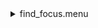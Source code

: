 <details><summary>find_focus.menu</summary><blockquote><pre><details><summary>find_focus.cbk</summary><blockquote><pre><details><summary>Exposure_80.rcp</summary><blockquote><pre>exposure 80
</pre></blockquote></details><details><summary>setupDark.rcp</summary><blockquote><pre>shut	in
</pre></blockquote></details><details><summary>dark_01wave_1beam_16sums_1rep_BOTH.rcp</summary><blockquote><pre>data	rcam	both	656.28	16
</pre></blockquote></details><details><summary>setupND.rcp</summary><blockquote><pre>shut in
diffuser  out
nd in
cover out
occ		out
calib	out
shut	out
</pre></blockquote></details><details><summary>637_focus.rcp</summary><blockquote><pre>prefilterrange 637
exposure 80
shut	out
o1 16
<details><summary>637_01wave_1beam_16sums_1rep_BOTH.rcp</summary><blockquote><pre>data	rcam	both	637.40	16
</pre></blockquote></details>o1 17
<details><summary>637_01wave_1beam_16sums_1rep_BOTH.rcp</summary><blockquote><pre>data	rcam	both	637.40	16
</pre></blockquote></details>o1 18
<details><summary>637_01wave_1beam_16sums_1rep_BOTH.rcp</summary><blockquote><pre>data	rcam	both	637.40	16
</pre></blockquote></details><details><summary>637_01wave_1beam_16sums_1rep_BOTH.rcp</summary><blockquote><pre>data	rcam	both	637.40	16
</pre></blockquote></details>o1 19
<details><summary>637_01wave_1beam_16sums_1rep_BOTH.rcp</summary><blockquote><pre>data	rcam	both	637.40	16
</pre></blockquote></details>o1 20
<details><summary>637_01wave_1beam_16sums_1rep_BOTH.rcp</summary><blockquote><pre>data	rcam	both	637.40	16
</pre></blockquote></details>o1 21
<details><summary>637_01wave_1beam_16sums_1rep_BOTH.rcp</summary><blockquote><pre>data	rcam	both	637.40	16
</pre></blockquote></details>o1 22
<details><summary>637_01wave_1beam_16sums_1rep_BOTH.rcp</summary><blockquote><pre>data	rcam	both	637.40	16
</pre></blockquote></details>o1 23
<details><summary>637_01wave_1beam_16sums_1rep_BOTH.rcp</summary><blockquote><pre>data	rcam	both	637.40	16
</pre></blockquote></details>o1 24
<details><summary>637_01wave_1beam_16sums_1rep_BOTH.rcp</summary><blockquote><pre>data	rcam	both	637.40	16
</pre></blockquote></details>o1 25
<details><summary>637_01wave_1beam_16sums_1rep_BOTH.rcp</summary><blockquote><pre>data	rcam	both	637.40	16
</pre></blockquote></details>o1 26
<details><summary>637_01wave_1beam_16sums_1rep_BOTH.rcp</summary><blockquote><pre>data	rcam	both	637.40	16
</pre></blockquote></details>shut in
</pre></blockquote></details><details><summary>670_focus.rcp</summary><blockquote><pre>prefilterrange 670
exposure 80
shut	out
o1 19
<details><summary>670_01wave_1beam_16sums_1rep_BOTH.rcp</summary><blockquote><pre>data	rcam	both	656.28	16
</pre></blockquote></details>o1 20
<details><summary>670_01wave_1beam_16sums_1rep_BOTH.rcp</summary><blockquote><pre>data	rcam	both	656.28	16
</pre></blockquote></details>o1 21
<details><summary>670_01wave_1beam_16sums_1rep_BOTH.rcp</summary><blockquote><pre>data	rcam	both	656.28	16
</pre></blockquote></details>o1 22
<details><summary>670_01wave_1beam_16sums_1rep_BOTH.rcp</summary><blockquote><pre>data	rcam	both	656.28	16
</pre></blockquote></details>o1 23
<details><summary>670_01wave_1beam_16sums_1rep_BOTH.rcp</summary><blockquote><pre>data	rcam	both	656.28	16
</pre></blockquote></details>o1 24
<details><summary>670_01wave_1beam_16sums_1rep_BOTH.rcp</summary><blockquote><pre>data	rcam	both	656.28	16
</pre></blockquote></details>o1 25
<details><summary>670_01wave_1beam_16sums_1rep_BOTH.rcp</summary><blockquote><pre>data	rcam	both	656.28	16
</pre></blockquote></details>o1 26
<details><summary>670_01wave_1beam_16sums_1rep_BOTH.rcp</summary><blockquote><pre>data	rcam	both	656.28	16
</pre></blockquote></details>o1 27
<details><summary>670_01wave_1beam_16sums_1rep_BOTH.rcp</summary><blockquote><pre>data	rcam	both	656.28	16
</pre></blockquote></details>o1 28
<details><summary>670_01wave_1beam_16sums_1rep_BOTH.rcp</summary><blockquote><pre>data	rcam	both	656.28	16
</pre></blockquote></details>o1 29
<details><summary>670_01wave_1beam_16sums_1rep_BOTH.rcp</summary><blockquote><pre>data	rcam	both	656.28	16
</pre></blockquote></details>shut in
</pre></blockquote></details><details><summary>761_focus.rcp</summary><blockquote><pre>prefilterrange 761
exposure 80
shut	out
o1 26
<details><summary>761_01wave_2beam_16sums_1rep_BOTH.rcp</summary><blockquote><pre>data	rcam	both	761.16	16
data	tcam	both	761.16	16
</pre></blockquote></details>o1 27
<details><summary>761_01wave_2beam_16sums_1rep_BOTH.rcp</summary><blockquote><pre>data	rcam	both	761.16	16
data	tcam	both	761.16	16
</pre></blockquote></details>o1 28
<details><summary>761_01wave_2beam_16sums_1rep_BOTH.rcp</summary><blockquote><pre>data	rcam	both	761.16	16
data	tcam	both	761.16	16
</pre></blockquote></details>o1 29
<details><summary>761_01wave_2beam_16sums_1rep_BOTH.rcp</summary><blockquote><pre>data	rcam	both	761.16	16
data	tcam	both	761.16	16
</pre></blockquote></details>o1 30
<details><summary>761_01wave_2beam_16sums_1rep_BOTH.rcp</summary><blockquote><pre>data	rcam	both	761.16	16
data	tcam	both	761.16	16
</pre></blockquote></details>o1 31
<details><summary>761_01wave_2beam_16sums_1rep_BOTH.rcp</summary><blockquote><pre>data	rcam	both	761.16	16
data	tcam	both	761.16	16
</pre></blockquote></details>o1 32
<details><summary>761_01wave_2beam_16sums_1rep_BOTH.rcp</summary><blockquote><pre>data	rcam	both	761.16	16
data	tcam	both	761.16	16
</pre></blockquote></details>o1 33
<details><summary>761_01wave_2beam_16sums_1rep_BOTH.rcp</summary><blockquote><pre>data	rcam	both	761.16	16
data	tcam	both	761.16	16
</pre></blockquote></details>o1 34
<details><summary>761_01wave_2beam_16sums_1rep_BOTH.rcp</summary><blockquote><pre>data	rcam	both	761.16	16
data	tcam	both	761.16	16
</pre></blockquote></details>o1 35
<details><summary>761_01wave_2beam_16sums_1rep_BOTH.rcp</summary><blockquote><pre>data	rcam	both	761.16	16
data	tcam	both	761.16	16
</pre></blockquote></details>o1 36
<details><summary>761_01wave_2beam_16sums_1rep_BOTH.rcp</summary><blockquote><pre>data	rcam	both	761.16	16
data	tcam	both	761.16	16
</pre></blockquote></details>o1 37
<details><summary>761_01wave_2beam_16sums_1rep_BOTH.rcp</summary><blockquote><pre>data	rcam	both	761.16	16
data	tcam	both	761.16	16
</pre></blockquote></details>o1 38
<details><summary>761_01wave_2beam_16sums_1rep_BOTH.rcp</summary><blockquote><pre>data	rcam	both	761.16	16
data	tcam	both	761.16	16
</pre></blockquote></details>o1 39
<details><summary>761_01wave_2beam_16sums_1rep_BOTH.rcp</summary><blockquote><pre>data	rcam	both	761.16	16
data	tcam	both	761.16	16
</pre></blockquote></details>o1 40
<details><summary>761_01wave_2beam_16sums_1rep_BOTH.rcp</summary><blockquote><pre>data	rcam	both	761.16	16
data	tcam	both	761.16	16
</pre></blockquote></details>o1 41
<details><summary>761_01wave_2beam_16sums_1rep_BOTH.rcp</summary><blockquote><pre>data	rcam	both	761.16	16
data	tcam	both	761.16	16
</pre></blockquote></details>o1 42
<details><summary>761_01wave_2beam_16sums_1rep_BOTH.rcp</summary><blockquote><pre>data	rcam	both	761.16	16
data	tcam	both	761.16	16
</pre></blockquote></details>shut in
</pre></blockquote></details><details><summary>Exposure_60.rcp</summary><blockquote><pre>exposure 60
</pre></blockquote></details><details><summary>setupDark.rcp</summary><blockquote><pre>shut	in
</pre></blockquote></details><details><summary>dark_01wave_1beam_16sums_1rep_BOTH.rcp</summary><blockquote><pre>data	rcam	both	656.28	16
</pre></blockquote></details><details><summary>setupNDShutterOut.rcp</summary><blockquote><pre>shut	out
</pre></blockquote></details><details><summary>789_focus.rcp</summary><blockquote><pre>prefilterrange 789
exposure 60
shut	out
o1 34
<details><summary>789_01wave_2beam_16sums_1rep_BOTH.rcp</summary><blockquote><pre>data	rcam	both	789.40	16
data	tcam	both	789.40	16
</pre></blockquote></details>o1 35
<details><summary>789_01wave_1beam_16sums_1rep_BOTH.rcp</summary><blockquote><pre>data	rcam	both	789.40	16
</pre></blockquote></details>o1 36
<details><summary>789_01wave_1beam_16sums_1rep_BOTH.rcp</summary><blockquote><pre>data	rcam	both	789.40	16
</pre></blockquote></details>o1 37
<details><summary>789_01wave_1beam_16sums_1rep_BOTH.rcp</summary><blockquote><pre>data	rcam	both	789.40	16
</pre></blockquote></details>o1 38
<details><summary>789_01wave_1beam_16sums_1rep_BOTH.rcp</summary><blockquote><pre>data	rcam	both	789.40	16
</pre></blockquote></details>o1 39
<details><summary>789_01wave_1beam_16sums_1rep_BOTH.rcp</summary><blockquote><pre>data	rcam	both	789.40	16
</pre></blockquote></details>o1 40
<details><summary>789_01wave_1beam_16sums_1rep_BOTH.rcp</summary><blockquote><pre>data	rcam	both	789.40	16
</pre></blockquote></details>o1 41
<details><summary>789_01wave_1beam_16sums_1rep_BOTH.rcp</summary><blockquote><pre>data	rcam	both	789.40	16
</pre></blockquote></details>o1 42
<details><summary>789_01wave_1beam_16sums_1rep_BOTH.rcp</summary><blockquote><pre>data	rcam	both	789.40	16
</pre></blockquote></details>o1 43
<details><summary>789_01wave_1beam_16sums_1rep_BOTH.rcp</summary><blockquote><pre>data	rcam	both	789.40	16
</pre></blockquote></details>o1 44
<details><summary>789_01wave_1beam_16sums_1rep_BOTH.rcp</summary><blockquote><pre>data	rcam	both	789.40	16
</pre></blockquote></details>o1 45
<details><summary>789_01wave_1beam_16sums_1rep_BOTH.rcp</summary><blockquote><pre>data	rcam	both	789.40	16
</pre></blockquote></details>o1 45
<details><summary>789_01wave_1beam_16sums_1rep_BOTH.rcp</summary><blockquote><pre>data	rcam	both	789.40	16
</pre></blockquote></details>shut in
</pre></blockquote></details><details><summary>Exposure_20.rcp</summary><blockquote><pre>exposure 20
</pre></blockquote></details><details><summary>setupDark.rcp</summary><blockquote><pre>shut	in
</pre></blockquote></details><details><summary>dark_01wave_1beam_16sums_1rep_BOTH.rcp</summary><blockquote><pre>data	rcam	both	656.28	16
</pre></blockquote></details><details><summary>setupNDShutterOut.rcp</summary><blockquote><pre>shut	out
</pre></blockquote></details><details><summary>991_focus.rcp</summary><blockquote><pre>prefilterrange 991
exposure 40
shut	out
o1 49
<details><summary>991_01wave_1beam_16sums_1rep_BOTH.rcp</summary><blockquote><pre>data	rcam	both	1074.70	16
</pre></blockquote></details>o1 50
<details><summary>991_01wave_1beam_16sums_1rep_BOTH.rcp</summary><blockquote><pre>data	rcam	both	1074.70	16
</pre></blockquote></details>o1 51
<details><summary>991_01wave_1beam_16sums_1rep_BOTH.rcp</summary><blockquote><pre>data	rcam	both	1074.70	16
</pre></blockquote></details>o1 52
<details><summary>991_01wave_1beam_16sums_1rep_BOTH.rcp</summary><blockquote><pre>data	rcam	both	1074.70	16
</pre></blockquote></details>o1 53
<details><summary>991_01wave_1beam_16sums_1rep_BOTH.rcp</summary><blockquote><pre>data	rcam	both	1074.70	16
</pre></blockquote></details>o1 54
<details><summary>991_01wave_1beam_16sums_1rep_BOTH.rcp</summary><blockquote><pre>data	rcam	both	1074.70	16
</pre></blockquote></details>o1 55
<details><summary>991_01wave_1beam_16sums_1rep_BOTH.rcp</summary><blockquote><pre>data	rcam	both	1074.70	16
</pre></blockquote></details>o1 56
<details><summary>991_01wave_1beam_16sums_1rep_BOTH.rcp</summary><blockquote><pre>data	rcam	both	1074.70	16
</pre></blockquote></details>o1 57
<details><summary>991_01wave_1beam_16sums_1rep_BOTH.rcp</summary><blockquote><pre>data	rcam	both	1074.70	16
</pre></blockquote></details>o1 58
<details><summary>991_01wave_1beam_16sums_1rep_BOTH.rcp</summary><blockquote><pre>data	rcam	both	1074.70	16
</pre></blockquote></details>o1 59
<details><summary>991_01wave_1beam_16sums_1rep_BOTH.rcp</summary><blockquote><pre>data	rcam	both	1074.70	16
</pre></blockquote></details>o1 60
<details><summary>991_01wave_1beam_16sums_1rep_BOTH.rcp</summary><blockquote><pre>data	rcam	both	1074.70	16
</pre></blockquote></details>o1 61
<details><summary>991_01wave_1beam_16sums_1rep_BOTH.rcp</summary><blockquote><pre>data	rcam	both	1074.70	16
</pre></blockquote></details>o1 62
<details><summary>991_01wave_1beam_16sums_1rep_BOTH.rcp</summary><blockquote><pre>data	rcam	both	1074.70	16
</pre></blockquote></details>shut in
</pre></blockquote></details><details><summary>1074_focus.rcp</summary><blockquote><pre>prefilterrange 1074
exposure 40
shut	out
o1 55
<details><summary>1074_01wave_1beam_16sums_1rep_BOTH.rcp</summary><blockquote><pre>data	rcam	both	1074.70	16
</pre></blockquote></details>o1 56
<details><summary>1074_01wave_1beam_16sums_1rep_BOTH.rcp</summary><blockquote><pre>data	rcam	both	1074.70	16
</pre></blockquote></details>o1 57
<details><summary>1074_01wave_1beam_16sums_1rep_BOTH.rcp</summary><blockquote><pre>data	rcam	both	1074.70	16
</pre></blockquote></details>o1 58
<details><summary>1074_01wave_1beam_16sums_1rep_BOTH.rcp</summary><blockquote><pre>data	rcam	both	1074.70	16
</pre></blockquote></details>o1 59
<details><summary>1074_01wave_1beam_16sums_1rep_BOTH.rcp</summary><blockquote><pre>data	rcam	both	1074.70	16
</pre></blockquote></details>o1 60
<details><summary>1074_01wave_1beam_16sums_1rep_BOTH.rcp</summary><blockquote><pre>data	rcam	both	1074.70	16
</pre></blockquote></details>o1 61
<details><summary>1074_01wave_1beam_16sums_1rep_BOTH.rcp</summary><blockquote><pre>data	rcam	both	1074.70	16
</pre></blockquote></details>o1 62
<details><summary>1074_01wave_1beam_16sums_1rep_BOTH.rcp</summary><blockquote><pre>data	rcam	both	1074.70	16
</pre></blockquote></details>shut in
</pre></blockquote></details><details><summary>1079_focus.rcp</summary><blockquote><pre>prefilterrange 1079
exposure 40
shut	out
o1 55
<details><summary>1079_01wave_1beam_16sums_1rep_BOTH.rcp</summary><blockquote><pre>data	rcam	both	1079.80	16
</pre></blockquote></details>o1 56
<details><summary>1079_01wave_1beam_16sums_1rep_BOTH.rcp</summary><blockquote><pre>data	rcam	both	1079.80	16
</pre></blockquote></details>o1 57
<details><summary>1079_01wave_1beam_16sums_1rep_BOTH.rcp</summary><blockquote><pre>data	rcam	both	1079.80	16
</pre></blockquote></details>o1 58
<details><summary>1079_01wave_1beam_16sums_1rep_BOTH.rcp</summary><blockquote><pre>data	rcam	both	1079.80	16
</pre></blockquote></details>o1 59
<details><summary>1079_01wave_1beam_16sums_1rep_BOTH.rcp</summary><blockquote><pre>data	rcam	both	1079.80	16
</pre></blockquote></details>o1 60
<details><summary>1079_01wave_1beam_16sums_1rep_BOTH.rcp</summary><blockquote><pre>data	rcam	both	1079.80	16
</pre></blockquote></details>o1 61
<details><summary>1079_01wave_1beam_16sums_1rep_BOTH.rcp</summary><blockquote><pre>data	rcam	both	1079.80	16
</pre></blockquote></details>o1 62
<details><summary>1079_01wave_1beam_16sums_1rep_BOTH.rcp</summary><blockquote><pre>data	rcam	both	1079.80	16
</pre></blockquote></details>shut in
</pre></blockquote></details><details><summary>setupDark.rcp</summary><blockquote><pre>shut	in
</pre></blockquote></details><details><summary>ND_OUT.rcp</summary><blockquote><pre>nd out
</pre></blockquote></details></pre></blockquote></details></pre></blockquote></details>